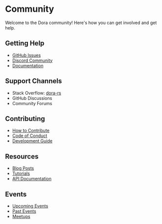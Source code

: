 # Community

Welcome to the Dora community! Here's how you can get involved and get help.

## Getting Help
- [GitHub Issues](https://github.com/dora-rs/dora/issues)
- [Discord Community](https://discord.gg/dora)
- [Documentation](https://docs.dora-rs.org)

## Support Channels
- Stack Overflow: [dora-rs](https://stackoverflow.com/questions/tagged/dora-rs)
- GitHub Discussions
- Community Forums

## Contributing
- [How to Contribute](contributing.md)
- [Code of Conduct](code_of_conduct.md)
- [Development Guide](development.md)

## Resources
- [Blog Posts](blog.md)
- [Tutorials](../examples/README.md)
- [API Documentation](../api/README.md)

## Events
- [Upcoming Events](events.md)
- [Past Events](past_events.md)
- [Meetups](meetups.md) 